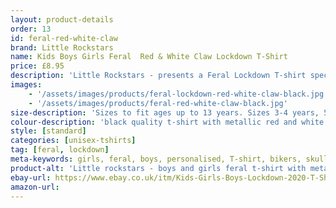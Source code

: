 ```yaml
---
layout: product-details
order: 13
id: feral-red-white-claw
brand: Little Rockstars
name: Kids Boys Girls Feral  Red & White Claw Lockdown T-Shirt
price: £8.95
description: 'Little Rockstars - presents a Feral Lockdown T-shirt specially designed for the child that just wont sit still, never listens and breaks everything they get their hands on! Why not decorate your little ones with this warning message for  others to heed during these strange times.'
images: 
    - '/assets/images/products/feral-lockdown-red-white-claw-black.jpg'
    - '/assets/images/products/feral-red-white-claw-black.jpg'
size-description: 'Sizes to fit ages up to 13 years. Sizes 3-4 years, 5-6 years, 7-8 years, 9-11 years, 12-13 years.'
colour-description: 'black quality t-shirt with metallic red and white lettering.'
style: [standard]
categories: [unisex-tshirts]
tag: [feral, lockdown]
meta-keywords: girls, feral, boys, personalised, T-shirt, bikers, skulls, cool, cute, little, lady, skull, lucky, rider, rock, rocker, grunge, metal, punk, skater, skull and cross bones, girls skull t-shirt, girls skull tee, gigs, festivals, look cool, toddler, teen
product-alt: 'Little rockstars - boys and girls feral t-shirt with metallic lettering perfect for birthdays or as a gift or present for your feral little rockstars'
ebay-url: https://www.ebay.co.uk/itm/Kids-Girls-Boys-Lockdown-2020-T-Shirt-Feral-Red-White-Tiger-Claw-Scratch-Tee/313116923353?hash=item48e73915d9:g:2PMAAOSw6Xte59eY&var=611836633741
amazon-url: 
---
```

